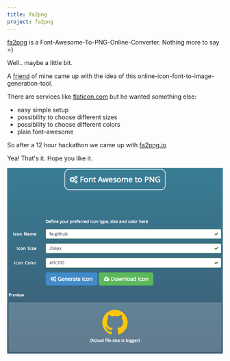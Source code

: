 ```yaml
---
title: fa2png
project: fa2png
---
```


[fa2png](http://fa2png.io/) is a Font-Awesome-To-PNG-Online-Converter. Nothing more to say =)


Well.. maybe a little bit.

A [friend](http://jannikweyrich.com/) of mine came up with the idea of this online-icon-font-to-image-generation-tool.

There are services like [flaticon.com](http://www.flaticon.com/) but he wanted something else:

* easy simple setup
* possibility to choose different sizes
* possibility to choose different colors
* plain font-awesome

So after a 12 hour hackathon we came up with [fa2png.io](http://fa2png.io/)

Yea! That's it. Hope you like it.

<img src="/assets/fa2png/screenshot.png" class="img-fluid">
